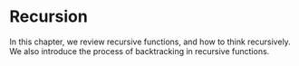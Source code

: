 # Recursion

In this chapter, we review recursive functions, and how to think recursively. We also introduce the process of backtracking in recursive functions. 